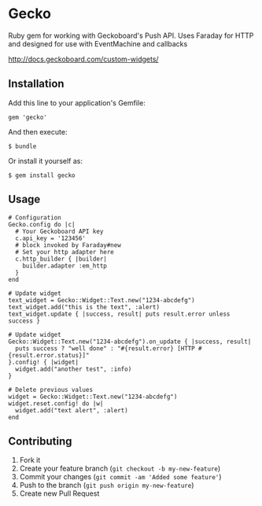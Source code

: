 # Gecko

Ruby gem for working with Geckoboard's Push API. Uses Faraday for HTTP and designed for use with
EventMachine and callbacks

http://docs.geckoboard.com/custom-widgets/

## Installation

Add this line to your application's Gemfile:

    gem 'gecko'

And then execute:

    $ bundle

Or install it yourself as:

    $ gem install gecko

## Usage

    # Configuration
    Gecko.config do |c|
      # Your Geckoboard API key
      c.api_key = '123456'
      # block invoked by Faraday#new
      # Set your http adapter here
      c.http_builder { |builder|
        builder.adapter :em_http
      }
    end

    # Update widget
    text_widget = Gecko::Widget::Text.new("1234-abcdefg")
    text_widget.add("this is the text", :alert)
    text_widget.update { |success, result| puts result.error unless success }

    # Update widget
    Gecko::Widget::Text.new("1234-abcdefg").on_update { |success, result|
      puts success ? "well done" : "#{result.error} [HTTP #{result.error.status}]"
    }.config! { |widget|
      widget.add("another test", :info)
    }

    # Delete previous values
    widget = Gecko::Widget::Text.new("1234-abcdefg")
    widget.reset.config! do |w|
      widget.add("text alert", :alert)
    end

## Contributing

1. Fork it
2. Create your feature branch (`git checkout -b my-new-feature`)
3. Commit your changes (`git commit -am 'Added some feature'`)
4. Push to the branch (`git push origin my-new-feature`)
5. Create new Pull Request
